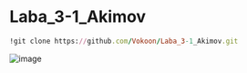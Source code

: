 # Laba_3-1_Akimov
```Ruby
!git clone https://github.com/Vokoon/Laba_3-1_Akimov.git
```
![image](https://github.com/Vokoon/Laba_3-1_Akimov/assets/120046709/ad1c33af-faad-4475-b419-62710aca6738)


